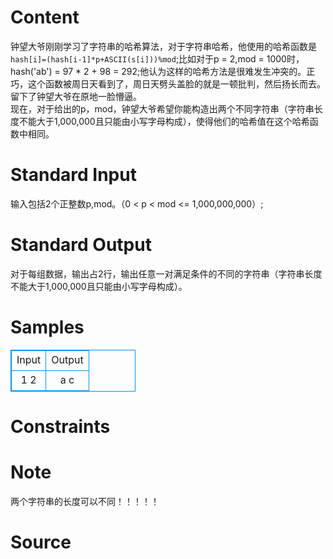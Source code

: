 
# Content

钟望大爷刚刚学习了字符串的哈希算法，对于字符串哈希，他使用的哈希函数是`hash[i]=(hash[i-1]*p+ASCII(s[i]))%mod`;比如对于p = 2,mod = 1000时，hash('ab') = 97 * 2 + 98 = 292;他认为这样的哈希方法是很难发生冲突的。正巧，这个函数被周日天看到了，周日天劈头盖脸的就是一顿批判，然后扬长而去。留下了钟望大爷在原地一脸懵逼。  
现在，对于给出的p，mod，钟望大爷希望你能构造出两个不同字符串（字符串长度不能大于1,000,000且只能由小写字母构成），使得他们的哈希值在这个哈希函数中相同。

# Standard Input

输入包括2个正整数p,mod。（0 < p < mod <= 1,000,000,000）;

# Standard Output

对于每组数据，输出占2行，输出任意一对满足条件的不同的字符串（字符串长度不能大于1,000,000且只能由小写字母构成）。

# Samples

<style>
        table,table tr th, table tr td { border:1px solid #0094ff; }
        table { width: 200px; min-height: 25px; line-height: 25px; text-align: center; border-collapse: collapse;}   
    </style>
<table>
	<tr>
		<td>Input</td>
		<td>Output</td>
	</tr>
<tr><td>1 2</td><td>a
c</td></tr></table>


# Constraints



# Note

两个字符串的长度可以不同！！！！！

# Source


